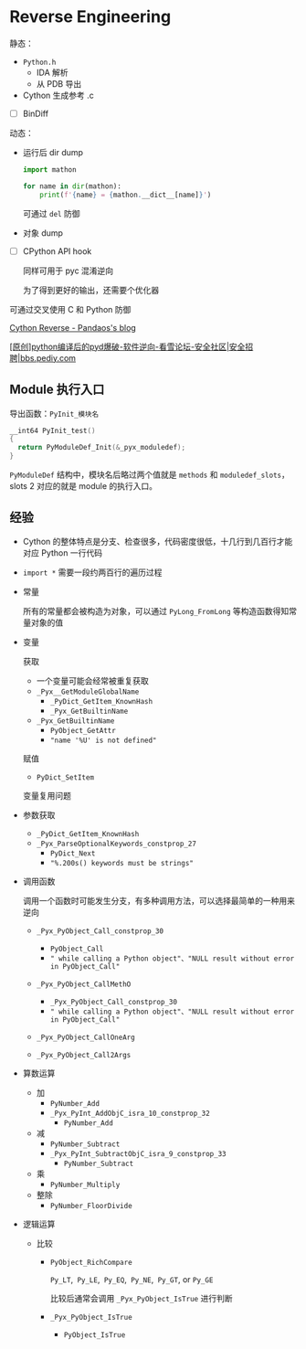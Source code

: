# Reverse Engineering
静态：
- `Python.h`
  - IDA 解析
  - 从 PDB 导出
- Cython 生成参考 .c
- [ ] BinDiff

动态：
- 运行后 dir dump

  ```python
  import mathon

  for name in dir(mathon):
      print(f'{name} = {mathon.__dict__[name]}')
  ```
  可通过 `del` 防御

- 对象 dump

- [ ] CPython API hook

  同样可用于 pyc 混淆逆向

  为了得到更好的输出，还需要个优化器

可通过交叉使用 C 和 Python 防御

[Cython Reverse - Pandaos's blog](https://panda0s.top/2021/05/07/Cython-Reverse/)

[\[原创\]python编译后的pyd爆破-软件逆向-看雪论坛-安全社区|安全招聘|bbs.pediy.com](https://bbs.pediy.com/thread-259124.htm)

## Module 执行入口
导出函数：`PyInit_模块名`
```c
__int64 PyInit_test()
{
  return PyModuleDef_Init(&_pyx_moduledef);
}
```
`PyModuleDef` 结构中，模块名后略过两个值就是 `methods` 和 `moduledef_slots`，slots 2 对应的就是 module 的执行入口。

## 经验
- Cython 的整体特点是分支、检查很多，代码密度很低，十几行到几百行才能对应 Python 一行代码

- `import *` 需要一段约两百行的遍历过程

- 常量

  所有的常量都会被构造为对象，可以通过 `PyLong_FromLong` 等构造函数得知常量对象的值

- 变量

  获取
  - 一个变量可能会经常被重复获取
  - `_Pyx__GetModuleGlobalName`
    - `_PyDict_GetItem_KnownHash`
    - `_Pyx_GetBuiltinName`
  - `_Pyx_GetBuiltinName`
    - `PyObject_GetAttr`
    - `"name '%U' is not defined"`

  赋值
  - `PyDict_SetItem`

  变量复用问题

- 参数获取
  - `_PyDict_GetItem_KnownHash`
  - `_Pyx_ParseOptionalKeywords_constprop_27`
    - `PyDict_Next`
    - `"%.200s() keywords must be strings"`

- 调用函数

  调用一个函数时可能发生分支，有多种调用方法，可以选择最简单的一种用来逆向

  - `_Pyx_PyObject_Call_constprop_30`
    - `PyObject_Call`
    - `" while calling a Python object"、"NULL result without error in PyObject_Call"`

  - `_Pyx_PyObject_CallMethO`
    - `_Pyx_PyObject_Call_constprop_30`
    - `" while calling a Python object"、"NULL result without error in PyObject_Call"`

  - `_Pyx_PyObject_CallOneArg`
  - `_Pyx_PyObject_Call2Args`

- 算数运算

  - 加
    - `PyNumber_Add`
    - `_Pyx_PyInt_AddObjC_isra_10_constprop_32`
      - `PyNumber_Add`
  - 减
    - `PyNumber_Subtract`
    - `_Pyx_PyInt_SubtractObjC_isra_9_constprop_33`
      - `PyNumber_Subtract`
  - 乘
    - `PyNumber_Multiply`
  - 整除
    - `PyNumber_FloorDivide`

- 逻辑运算
  - 比较
    - `PyObject_RichCompare`

      `Py_LT`,` Py_LE`,` Py_EQ`,` Py_NE`,` Py_GT`, or `Py_GE`

      比较后通常会调用 `_Pyx_PyObject_IsTrue` 进行判断

    - `_Pyx_PyObject_IsTrue`
      - `PyObject_IsTrue`